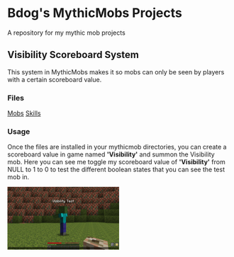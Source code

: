 <!-- This is a comment. It will not be displayed in the rendered output. -->

# Bdog's MythicMobs Projects
A repository for my mythic mob projects

## Visibility Scoreboard System 
This system in MythicMobs makes it so mobs can only be seen by players with a certain scoreboard value.


### Files
[Mobs](Mobs/VisibilityMob.yml)  [Skills](Skills/VisibilitySkills.yml)

### Usage
Once the files are installed in your mythicmob directories, you can create a scoreboard value in game named **'Visibility'** and summon the Visibility mob. Here you can see me toggle my scoreboard value of **'Visibility'** from NULL to 1 to 0 to test the different boolean states that you can see the test mob in.

<img src="/gifs/visibility.gif" alt="Visibility based on scoreboard value 1 or 0" width="50%" height="50%">  

